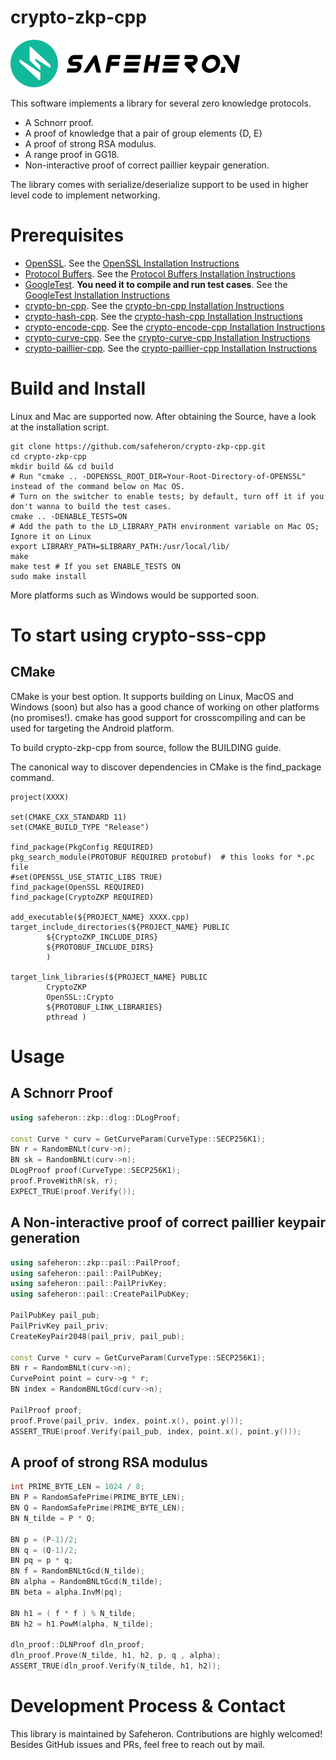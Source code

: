 # crypto-zkp-cpp

![img](doc/logo.png)

This software implements a library for several zero knowledge protocols.
- A Schnorr proof.
- A proof of knowledge that a pair of group elements {D, E}
- A proof of strong RSA modulus.
- A range proof in GG18.
- Non-interactive proof of correct paillier keypair generation.

The library comes with serialize/deserialize support to be used in higher level code to implement networking.

# Prerequisites

- [OpenSSL](https://github.com/openssl/openssl#documentation). See the [OpenSSL Installation Instructions](./doc/OpenSSL-Installation.md)
- [Protocol Buffers](https://github.com/protocolbuffers/protobuf.git). See the [Protocol Buffers Installation Instructions](./doc/Protocol-Buffers-Installation.md)
- [GoogleTest](https://github.com/google/googletest). **You need it to compile and run test cases**. See the [GoogleTest Installation Instructions](./doc/GoogleTest-Installation.md)
- [crypto-bn-cpp](https://github.com/safeheron/crypto-bn-cpp.git). See the [crypto-bn-cpp Installation Instructions](https://github.com/safeheron/crypto-bn-cpp/blob/main/README.md#build-and-install)
- [crypto-hash-cpp](https://github.com/safeheron/crypto-hash-cpp.git). See the [crypto-hash-cpp Installation Instructions](https://github.com/safeheron/crypto-hash-cpp/blob/main/README.md#build-and-install)
- [crypto-encode-cpp](https://github.com/safeheron/crypto-encode-cpp.git). See the [crypto-encode-cpp Installation Instructions](https://github.com/safeheron/crypto-encode-cpp/blob/main/README.md#build-and-install)
- [crypto-curve-cpp](https://github.com/safeheron/crypto-curve-cpp.git). See the [crypto-curve-cpp Installation Instructions](https://github.com/safeheron/crypto-curve-cpp/blob/main/README.md#build-and-install)
- [crypto-paillier-cpp](https://github.com/safeheron/crypto-paillier-cpp.git). See the [crypto-paillier-cpp Installation Instructions](https://github.com/safeheron/crypto-paillier-cpp/blob/main/README.md#build-and-install)

# Build and Install

Linux and Mac are supported now.  After obtaining the Source, have a look at the installation script.

```shell
git clone https://github.com/safeheron/crypto-zkp-cpp.git
cd crypto-zkp-cpp
mkdir build && cd build
# Run "cmake .. -DOPENSSL_ROOT_DIR=Your-Root-Directory-of-OPENSSL" instead of the command below on Mac OS.
# Turn on the switcher to enable tests; by default, turn off it if you don't wanna to build the test cases.
cmake .. -DENABLE_TESTS=ON
# Add the path to the LD_LIBRARY_PATH environment variable on Mac OS; Ignore it on Linux
export LIBRARY_PATH=$LIBRARY_PATH:/usr/local/lib/
make
make test # If you set ENABLE_TESTS ON
sudo make install
```

More platforms such as Windows would be supported soon.


# To start using crypto-sss-cpp

## CMake

CMake is your best option. It supports building on Linux, MacOS and Windows (soon) but also has a good chance of working on other platforms (no promises!). cmake has good support for crosscompiling and can be used for targeting the Android platform.

To build crypto-zkp-cpp from source, follow the BUILDING guide.

The canonical way to discover dependencies in CMake is the find_package command.

```shell
project(XXXX)

set(CMAKE_CXX_STANDARD 11)
set(CMAKE_BUILD_TYPE "Release")

find_package(PkgConfig REQUIRED)
pkg_search_module(PROTOBUF REQUIRED protobuf)  # this looks for *.pc file
#set(OPENSSL_USE_STATIC_LIBS TRUE)
find_package(OpenSSL REQUIRED)
find_package(CryptoZKP REQUIRED)

add_executable(${PROJECT_NAME} XXXX.cpp)
target_include_directories(${PROJECT_NAME} PUBLIC
        ${CryptoZKP_INCLUDE_DIRS}
        ${PROTOBUF_INCLUDE_DIRS}
        )

target_link_libraries(${PROJECT_NAME} PUBLIC
        CryptoZKP
        OpenSSL::Crypto
        ${PROTOBUF_LINK_LIBRARIES}
        pthread )
```

# Usage
## A Schnorr Proof
```c++
using safeheron::zkp::dlog::DLogProof;

const Curve * curv = GetCurveParam(CurveType::SECP256K1);
BN r = RandomBNLt(curv->n);
BN sk = RandomBNLt(curv->n);
DLogProof proof(CurveType::SECP256K1);
proof.ProveWithR(sk, r);
EXPECT_TRUE(proof.Verify());
```

## A Non-interactive proof of correct paillier keypair generation
```c++
using safeheron::zkp::pail::PailProof;
using safeheron::pail::PailPubKey;
using safeheron::pail::PailPrivKey;
using safeheron::pail::CreatePailPubKey;

PailPubKey pail_pub;
PailPrivKey pail_priv;
CreateKeyPair2048(pail_priv, pail_pub);

const Curve * curv = GetCurveParam(CurveType::SECP256K1);
BN r = RandomBNLt(curv->n);
CurvePoint point = curv->g * r;
BN index = RandomBNLtGcd(curv->n);

PailProof proof;
proof.Prove(pail_priv, index, point.x(), point.y());
ASSERT_TRUE(proof.Verify(pail_pub, index, point.x(), point.y()));
```

## A proof of strong RSA modulus
```c++
int PRIME_BYTE_LEN = 1024 / 8;
BN P = RandomSafePrime(PRIME_BYTE_LEN);
BN Q = RandomSafePrime(PRIME_BYTE_LEN);
BN N_tilde = P * Q;

BN p = (P-1)/2;
BN q = (Q-1)/2;
BN pq = p * q;
BN f = RandomBNLtGcd(N_tilde);
BN alpha = RandomBNLtGcd(N_tilde);
BN beta = alpha.InvM(pq);

BN h1 = ( f * f ) % N_tilde;
BN h2 = h1.PowM(alpha, N_tilde);

dln_proof::DLNProof dln_proof;
dln_proof.Prove(N_tilde, h1, h2, p, q , alpha);
ASSERT_TRUE(dln_proof.Verify(N_tilde, h1, h2));
```

# Development Process & Contact
This library is maintained by Safeheron. Contributions are highly welcomed! Besides GitHub issues and PRs, feel free to reach out by mail.
